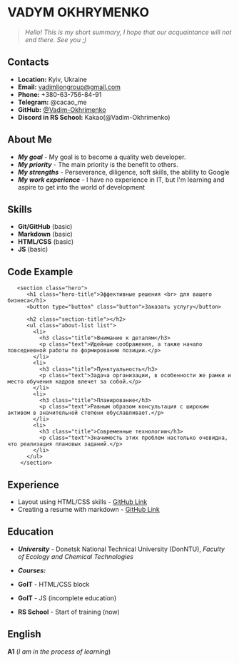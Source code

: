 # VADYM OKHRYMENKO
> *Hello! This is my short summary, I hope that our acquaintance will not end there. See you ;)*

## Contacts 

* **Location:** Kyiv, Ukraine
* **Email:** vadimliongroup@gmail.com
* **Phone:** +380-63-756-84-91
* **Telegram:** @cacao_me
* **GitHub:** [@Vadim-Okhrimenko](https://github.com/Vadim-Okhrimenko)
* **Discord in RS School:** Kakao(@Vadim-Okhrimenko)

## About Me

* ***My goal*** - My goal is to become a quality web developer.
* ***My priority*** - The main priority is the benefit to others.
* ***My strengths*** - Perseverance, diligence, soft skills, the ability to Google
* ***My work experience*** - I have no experience in IT, but I'm learning and aspire to get into the world of development

## Skills

* **Git/GitHub** (basic)
* **Markdown** (basic)
* **HTML/CSS** (basic)
* **JS** (basic)

## Code Example

```
   <section class="hero">
      <h1 class="hero-title">Эффективные решения <br> для вашего бизнеса</h1>
      <button type="button" class="button">Заказать услугу</button>

      <h2 class="section-title"></h2>
      <ul class="about-list list">
        <li>
          <h3 class="title">Внимание к деталям</h3>
          <p class="text">Идейные соображения, а также начало повседневной работы по формированию позиции.</p>
        </li>
        <li>
          <h3 class="title">Пунктуальность</h3>
          <p class="text">Задача организации, в особенности же рамки и место обучения кадров влечет за собой.</p>
        </li>
        <li>
          <h3 class="title">Планирование</h3>
          <p class="text">Равным образом консультация с широким активом в значительной степени обуславливает.</p>
        </li>
        <li>
          <h3 class="title">Современные технологии</h3>
          <p class="text">Значимость этих проблем настолько очевидна, что реализация плановых заданий.</p>
        </li>
      </ul>
    </section>
```

## Experience

* Layout using HTML/CSS skills - [GitHub Link](https://vadim-okhrimenko.github.io/goit-markup-hw-08/)
* Creating a resume with markdown - [GitHub Link](https://vadim-okhrimenko.github.io/rsschool-cv/cv)
## Education

* ***University*** - Donetsk National Technical University (DonNTU), *Faculty of Ecology and Chemical Technologies*
* ***Courses:***

* **GoIT** - HTML/CSS block
* **GoIT** - JS (incomplete education)
* **RS School** - Start of training (now)

## English

**А1** (*I am in the process of learning*)
